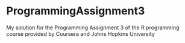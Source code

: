 # ProgrammingAssignment3
My solution for the Programming Assignment 3 of the R programming course provided by Coursera and Johns Hopkins University
